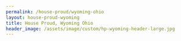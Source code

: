 ```yaml
---
permalink: /house-proud/wyoming-ohio
layout: house-proud-wyoming
title: House Proud, Wyoming Ohio
header_image: /assets/image/custom/hp-wyoming-header-large.jpg
---
```


